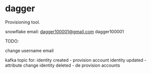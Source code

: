 # dagger
Provisioning tool.


snowflake email:
dagger100001@gmail.com
dagger100001

TODO:

change username
email

kafka topic for:
identity created - provision account
identity updated - attribute change
identity deleted - de provision accounts